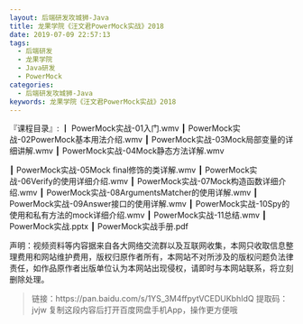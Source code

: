 ```yaml
---
layout: 后端研发攻城狮-Java
title: 龙果学院《汪文君PowerMock实战》2018
date: 2019-07-09 22:57:13
tags:
  - 后端研发
  - 龙果学院
  - Java研发
  - PowerMock
categories:
  - 后端研发攻城狮-Java
keywords: 龙果学院《汪文君PowerMock实战》2018
---
```


『课程目录』: 
┃  PowerMock实战-01入门.wmv
┃  PowerMock实战-02PowerMock基本用法介绍.wmv
┃  PowerMock实战-03Mock局部变量的详细讲解.wmv
┃  PowerMock实战-04Mock静态方法详解.wmv
<!-- more -->  
┃  PowerMock实战-05Mock final修饰的类详解.wmv
┃  PowerMock实战-06Verify的使用详细介绍.wmv
┃  PowerMock实战-07Mock构造函数详细介绍.wmv
┃  PowerMock实战-08ArgumentsMatcher的使用详解.wmv
┃  PowerMock实战-09Answer接口的使用详解.wmv
┃  PowerMock实战-10Spy的使用和私有方法的mock详细介绍.wmv
┃  PowerMock实战-11总结.wmv
┃  PowerMock实战.pptx
┃  PowerMock实战手册.pdf
<div class="post-copyright">
    <div class="post-copyright__author">
      <span class="post-copyright-meta">声明：视频资料等内容据来自各大网络交流群以及互联网收集，本网只收取信息整理费用和网站维护费用，版权归原作者所有，本网站不对所涉及的版权问题负法律责任，如作品原作者出版单位认为本网站出现侵权，请即时与本网站联系，将立刻删除处理。 </span>
    </div>
</div>

<blockquote class="blockquote-center">
链接：https://pan.baidu.com/s/1YS_3M4ffpytVCEDUKbhIdQ 
提取码：jvjw 
复制这段内容后打开百度网盘手机App，操作更方便哦
</blockquote>

